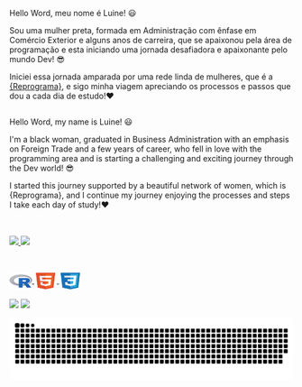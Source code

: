 Hello Word, meu nome é Luine! 😃

Sou uma mulher preta, formada em Administração com ênfase em Comércio Exterior e alguns anos de carreira, que se apaixonou pela área de programação
e esta iniciando uma jornada desafiadora e apaixonante pelo mundo Dev! 😎

Iniciei essa jornada amparada por uma rede linda de mulheres, que é a <a href="https://github.com/reprograma" target="_blank">{Reprograma}</a>, e sigo minha viagem apreciando os processos e passos que dou a cada dia
de estudo!❤

##

Hello Word, my name is Luine! 😃

I'm a black woman, graduated in Business Administration with an emphasis on Foreign Trade and a few years of career, who fell in love with the programming area and is starting a challenging and exciting journey through the Dev world! 😎

I started this journey supported by a beautiful network of women, which is {Reprograma}, and I continue my journey enjoying the processes and steps I take each day of study!❤

##

<div style="display: inline_block"><br>
<a href="https://github.com/luinemauricio">
<img height="150em" src="https://github-readme-stats.vercel.app/api?username=luinemauricio&show_icons=true&theme=radical&include_all_commits=true&count_private=true%22"/>
  <img height="150em" src="https://github-readme-stats.vercel.app/api/top-langs/?username=luinemauricio&layout=compact&langs_count=7&theme=radical"/>
  
  ##
<div/>

<div style="display: inline_block"><br>
 <img align="center" alt="Js" height="30" width="40" src="https://raw.githubusercontent.com/devicons/devicon/master/icons/r/r-original.svg">
 <img align="center" alt="HTML" height="30" width="40" src="https://raw.githubusercontent.com/devicons/devicon/master/icons/html5/html5-original.svg">
 <img align="center" alt="CSS" height="30" width="40" src="https://raw.githubusercontent.com/devicons/devicon/master/icons/css3/css3-original.svg">


<div/>

<div style="display: inline_block"><br>
<a href = "mailto:luinemauricio@hotmail.com"><img src="https://img.shields.io/badge/Gmail-D14836?style=for-the-badge&logo=gmail&logoColor=white" target="_blank"></a>
<a href="https://www.linkedin.com/in/luine-mauricio" target="_blank"><img src="https://img.shields.io/badge/-LinkedIn-%230077B5?style=for-the-badge&logo=linkedin&logoColor=white" target="_blank"></a> 

![Snake animation](https://github.com/pmagalhaes2/pmagalhaes2/blob/output/github-contribution-grid-snake.svg)
   
 
  
</div>
